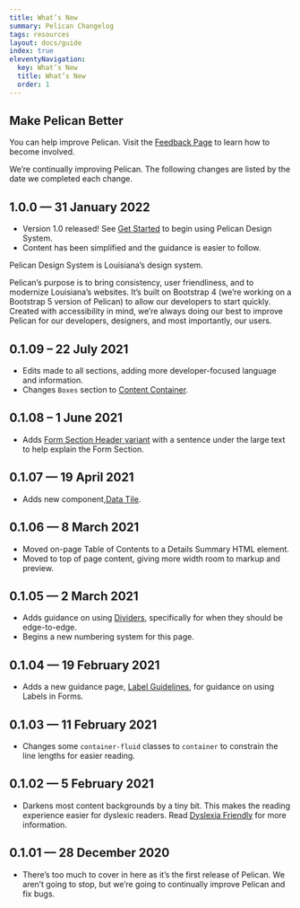 ```yaml
---
title: What’s New
summary: Pelican Changelog
tags: resources
layout: docs/guide
index: true
eleventyNavigation:
  key: What’s New
  title: What’s New
  order: 1
---
```


## Make Pelican Better

You can help improve Pelican. Visit the [Feedback Page](/feedback) to learn how to become involved.

We’re continually improving Pelican. The following changes are listed by the date we completed each change.

## 1.0.0 — 31 January 2022

- Version 1.0 released! See [Get Started](/get-started) to begin using Pelican Design System.
- Content has been simplified and the guidance is easier to follow.

Pelican Design System is Louisiana’s design system. 

Pelican’s purpose is to bring consistency, user friendliness, and to modernize Louisiana’s websites. It’s built on Bootstrap 4 (we’re working on a Bootstrap 5 version of Pelican) to allow our developers to start quickly. Created with accessibility in mind, we’re always doing our best to improve Pelican for our developers, designers, and most importantly, our users.

## 0.1.09 – 22 July 2021

- Edits made to all sections, adding more developer-focused language and information.
- Changes `Boxes` section to [Content Container](/components/content_container).

## 0.1.08 – 1 June 2021

- Adds [Form Section Header variant](/form-controls/form-section-header/) with a sentence under the large text to help explain the Form Section.

## 0.1.07 — 19 April 2021

- Adds new component,[Data Tile](/components/data-tile/).

## 0.1.06 — 8 March 2021

- Moved on-page Table of Contents to a Details Summary HTML element.
- Moved to top of page content, giving more width room to markup and preview.

## 0.1.05 — 2 March 2021

- Adds guidance on using [Dividers](/components/dividers/), specifically for when they should be edge-to-edge.
- Begins a new numbering system for this page.

## 0.1.04 — 19 February 2021

- Adds a new guidance page, [Label Guidelines](/form-controls/labels-guidance/), for guidance on using Labels in Forms.

## 0.1.03 — 11 February 2021

- Changes some `container-fluid` classes to `container` to constrain the line lengths for easier reading.

## 0.1.02 — 5 February 2021

- Darkens most content backgrounds by a tiny bit. This makes the reading experience easier for dyslexic readers. Read [Dyslexia Friendly](/accessibility/dyslexia-friendly/) for more information.

## 0.1.01 — 28 December 2020

- There’s too much to cover in here as it’s the first release of Pelican. We aren’t going to stop, but we’re going to continually improve Pelican and fix bugs.
